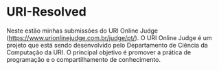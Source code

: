 # URI-Resolved
 Neste estão minhas submissões do URI Online Judge (https://www.urionlinejudge.com.br/judge/pt/). O URI Online Judge é um projeto que está sendo desenvolvido pelo Departamento de Ciência da Computação da URI. O principal objetivo é promover a prática de programação e o compartilhamento de conhecimento.
